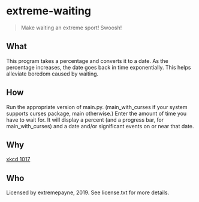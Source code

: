 # extreme-waiting
> Make waiting an extreme sport! Swoosh!

## What
This program takes a percentage and converts it to a date. As the percentage increases, the date goes back in time exponentially. This helps alleviate boredom caused by waiting.

## How
Run the appropriate version of main.py. (main_with_curses if your system supports curses package, main otherwise.) Enter the amount of time you have to wait for. It will display a percent (and a progress bar, for main_with_curses) and a date and/or significant events on or near that date.

## Why
[xkcd 1017](https://xkcd.com/1017)

## Who
Licensed by extremepayne, 2019. See license.txt for more details.
